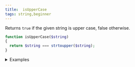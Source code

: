 ```yaml
---
title:  isUpperCase
tags: string,beginner
---
```


Returns `true` if the given string is upper case, false otherwise.

```php
function isUpperCase($string)
{
  return $string === strtoupper($string);
}
```

<details>
<summary>Examples</summary>

```php
isUpperCase('MORNING SHOWS THE DAY!'); // true
isUpperCase('qUick Fox'); // false
```

</details>
